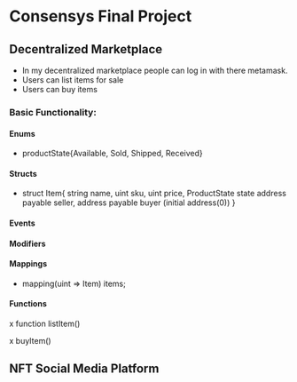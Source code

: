 # Consensys Final Project

## Decentralized Marketplace

- In my decentralized marketplace people can log in with there metamask.
- Users can list items for sale
- Users can buy items

### Basic Functionality:

#### Enums

- productState{Available, Sold, Shipped, Received}

#### Structs

- struct Item{
  string name,
  uint sku,
  uint price,
  ProductState state
  address payable seller,
  address payable buyer (initial address(0))
  }

#### Events

#### Modifiers

#### Mappings

- mapping(uint => Item) items;

#### Functions

x function listItem()

x buyItem()

## NFT Social Media Platform

#####

#####

#####
